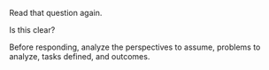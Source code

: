 

Read that question again.

Is this clear?

Before responding, analyze the perspectives to assume, problems to analyze, tasks defined, and outcomes.
